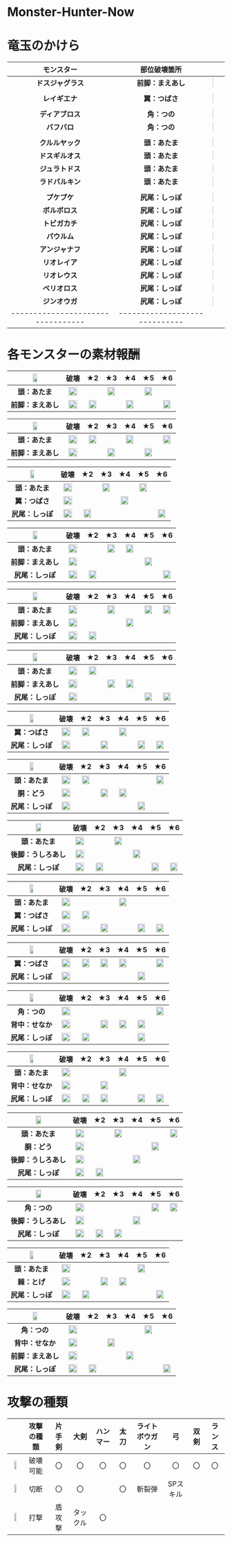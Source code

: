 # Monster-Hunter-Now
# 竜玉のかけら
| モンスター | 部位破壊箇所 |  |
| :----: | :----: | ---- |
| **ドスジャグラス**| **前脚：まえあし** | <img src="../../articles/MonsterHunterNow/g-jagr/g-jagr.png" width="10%"> |
|  |  |  |
| **レイギエナ** | **翼：つばさ** | <img src="../../articles/MonsterHunterNow/legi/legi.png" width="10%">|
|  |  |  |
| **ディアブロス** | **角：つの** | <img src="../../articles/MonsterHunterNow/diab/diab.png" width="10%"> |
| **バフバロ** | **角：つの** | <img src="../../articles/MonsterHunterNow/banb/banb.png" width="10%"> |
|  |  |  |
| **クルルヤック**| **頭：あたま** | <img src="../../articles/MonsterHunterNow/kulu/kulu.png" width="10%"> |
| **ドスギルオス** | **頭：あたま** | <img src="../../articles/MonsterHunterNow/g-girr/g-girr.png" width="10%">|
| **ジュラトドス** | **頭：あたま** | <img src="../../articles/MonsterHunterNow/jyur/jyur.png" width="10%"> |
| **ラドバルキン** | **頭：あたま** | <img src="../../articles/MonsterHunterNow/rado/rado.png" width="10%"> |
|  |  |  |
| **プケプケ** | **尻尾：しっぽ** | <img src="../../articles/MonsterHunterNow/puke/puke.png" width="10%"> |
| **ボルボロス** | **尻尾：しっぽ** | <img src="../../articles/MonsterHunterNow/barr/barr.png" width="10%"> |
| **トビガカチ** | **尻尾：しっぽ** | <img src="../../articles/MonsterHunterNow/tobi/tobi.png" width="10%"> |
| **パウルム** | **尻尾：しっぽ** | <img src="../../articles/MonsterHunterNow/paol/paol.png" width="10%"> |
| **アンジャナフ** | **尻尾：しっぽ** | <img src="../../articles/MonsterHunterNow/anja/anja.png" width="10%"> |
| **リオレイア** | **尻尾：しっぽ** | <img src="../../articles/MonsterHunterNow/rathi/rathi.png" width="10%"> |
| **リオレウス** | **尻尾：しっぽ** | <img src="../../articles/MonsterHunterNow/ratha/ratha.png" width="10%"> |
| **ベリオロス** | **尻尾：しっぽ** | <img src="../../articles/MonsterHunterNow/bari/bari.png" width="10%"> |
| **ジンオウガ** | **尻尾：しっぽ** | <img src="../../articles/MonsterHunterNow/zino/zino.png" width="10%"> |
| --------------------------------- | ----------------------------- |  |

# 各モンスターの素材報酬
| <img src="../../articles/MonsterHunterNow/g-jagr/g-jagr.png" width="30%"> | 破壊 | ★2 | ★3 | ★4 | ★5 | ★6 |
| :----: | :----: | :----: | :----: | :----: | :----: | :----: |
| **頭：あたま** | <img src="../../articles/MonsterHunterNow/breakable-1.png" width="80%"> | | <img src="../../articles/MonsterHunterNow/g-jagr/3.png" width="80%">  | | <img src="../../articles/MonsterHunterNow/g-jagr/5.png" width="80%"> | |
| **前脚：まえあし** | <img src="../../articles/MonsterHunterNow/breakable-1.png" width="80%"> | <img src="../../articles/MonsterHunterNow/g-jagr/2.png" width="80%"> | | <img src="../../articles/MonsterHunterNow/g-jagr/4.png" width="80%"> | | <img src="../../articles/MonsterHunterNow/6.png" width="80%"> |

| <img src="../../articles/MonsterHunterNow/kulu/kulu.png" width="30%"> | 破壊 | ★2 | ★3 | ★4 | ★5 | ★6 |
| :----: | :----: | :----: | :----: | :----: | :----: | :----: |
| **頭：あたま** | <img src="../../articles/MonsterHunterNow/breakable-1.png" width="80%"> | <img src="../../articles/MonsterHunterNow/kulu/2.png" width="80%"> | | <img src="../../articles/MonsterHunterNow/kulu/4.png" width="80%"> | | <img src="../../articles/MonsterHunterNow/6.png" width="80%"> |
| **前脚：まえあし** | <img src="../../articles/MonsterHunterNow/breakable-1.png" width="80%"> | | <img src="../../articles/MonsterHunterNow/kulu/3.png" width="80%"> | | <img src="../../articles/MonsterHunterNow/kulu/5.png" width="80%"> | |

| <img src="../../articles/MonsterHunterNow/puke/puke.png" width="30%"> | 破壊 | ★2 | ★3 | ★4 | ★5 | ★6 |
| :----: | :----: | :----: | :----: | :----: | :----: | :----: |
| **頭：あたま** 　| <img src="../../articles/MonsterHunterNow/breakable-1.png" width="80%"> | | <img src="../../articles/MonsterHunterNow/puke/3.png" width="80%"> | | <img src="../../articles/MonsterHunterNow/puke/5.png" width="80%"> | |
| **翼：つばさ** | <img src="../../articles/MonsterHunterNow/breakable-1.png" width="80%"> | | | <img src="../../articles/MonsterHunterNow/puke/4.png" width="80%"> | | |
| **尻尾：しっぽ** | <img src="../../articles/MonsterHunterNow/breakable-2.png" width="80%"> | <img src="../../articles/MonsterHunterNow/puke/2.png" width="80%"> | | | | <img src="../../articles/MonsterHunterNow/6.png" width="80%"> |

| <img src="../../articles/MonsterHunterNow/barr/barr.png" width="30%"> | 破壊 | ★2 | ★3 | ★4 | ★5 | ★6 |
| :----: | :----: | :----: | :----: | :----: | :----: | :----: |
| **頭：あたま** | <img src="../../articles/MonsterHunterNow/breakable-3.png" width="80%"> | | <img src="../../articles/MonsterHunterNow/barr/3.png" width="80%"> | <img src="../../articles/MonsterHunterNow/barr/4.png" width="80%"> | | |
| **前脚：まえあし** | <img src="../../articles/MonsterHunterNow/breakable-1.png" width="80%"> | | | | <img src="../../articles/MonsterHunterNow/barr/5.png" width="80%"> | |
| **尻尾：しっぽ** | <img src="../../articles/MonsterHunterNow/breakable-2.png" width="80%"> | <img src="../../articles/MonsterHunterNow/barr/2.png" width="80%"> | | | | <img src="../../articles/MonsterHunterNow/6.png" width="80%"> |

| <img src="../../articles/MonsterHunterNow/g-girr/g-girr.png" width="30%"> | 破壊 | ★2 | ★3 | ★4 | ★5 | ★6 |
| :----: | :----: | :----: | :----: | :----: | :----: | :----: |
| **頭：あたま** | <img src="../../articles/MonsterHunterNow/breakable-1.png" width="80%"> | | <img src="../../articles/MonsterHunterNow/g-girr/3.png" width="80%"> | | <img src="../../articles/MonsterHunterNow/g-girr/5.png" width="80%"> | <img src="../../articles/MonsterHunterNow/6.png" width="80%"> |
| **前脚：まえあし** | <img src="../../articles/MonsterHunterNow/breakable-1.png" width="80%"> | | | <img src="../../articles/MonsterHunterNow/g-girr/4.png" width="80%"> | | |
| **尻尾：しっぽ** | <img src="../../articles/MonsterHunterNow/breakable-2.png" width="80%"> | <img src="../../articles/MonsterHunterNow/g-girr/2.png" width="80%"> | | | | |

| <img src="../../articles/MonsterHunterNow/tobi/tobi.png" width="30%"> | 破壊 | ★2 | ★3 | ★4 | ★5 | ★6 |
| :----: | :----: | :----: | :----: | :----: | :----: | :----: |
| **頭：あたま** | <img src="../../articles/MonsterHunterNow/breakable-1.png" width="80%"> | <img src="../../articles/MonsterHunterNow/tobi/2.png" width="80%"> | | | | |
| **前脚：まえあし** | <img src="../../articles/MonsterHunterNow/breakable-1.png" width="80%"> | | <img src="../../articles/MonsterHunterNow/tobi/3.png" width="80%"> | <img src="../../articles/MonsterHunterNow/tobi/4.png" width="80%"> | | |
| **尻尾：しっぽ** | <img src="../../articles/MonsterHunterNow/breakable-1.png" width="80%"> | | | | <img src="../../articles/MonsterHunterNow/tobi/5.png" width="80%"> | <img src="../../articles/MonsterHunterNow/6.png" width="80%"> |

| <img src="../../articles/MonsterHunterNow/paol/paol.png" width="30%"> | 破壊 | ★2 | ★3 | ★4 | ★5 | ★6 |
| :----: | :----: | :----: | :----: | :----: | :----: | :----: |
| **翼：つばさ** | <img src="../../articles/MonsterHunterNow/breakable-1.png" width="80%"> | <img src="../../articles/MonsterHunterNow/paol/2.png" width="80%"> | | <img src="../../articles/MonsterHunterNow/paol/4.png" width="80%"> | | |
| **尻尾：しっぽ** | <img src="../../articles/MonsterHunterNow/breakable-1.png" width="80%"> | | <img src="../../articles/MonsterHunterNow/paol/3.png" width="80%"> | | <img src="../../articles/MonsterHunterNow/paol/5.png" width="80%"> | <img src="../../articles/MonsterHunterNow/6.png" width="80%"> |

| <img src="../../articles/MonsterHunterNow/jyur/jyur.png" width="30%"> | 破壊 | ★2 | ★3 | ★4 | ★5 | ★6 |
| :----: | :----: | :----: | :----: | :----: | :----: | :----: |
| **頭：あたま** | <img src="../../articles/MonsterHunterNow/breakable-1.png" width="80%"> | <img src="../../articles/MonsterHunterNow/jyur/2.png" width="80%"> | | | | <img src="../../articles/MonsterHunterNow/6.png" width="80%"> |
| **胴：どう** | <img src="../../articles/MonsterHunterNow/breakable-1.png" width="80%"> | | <img src="../../articles/MonsterHunterNow/jyur/3.png" width="80%"> | <img src="../../articles/MonsterHunterNow/jyur/4.png" width="80%"> | | |
| **尻尾：しっぽ** | <img src="../../articles/MonsterHunterNow/breakable-1.png" width="80%"> | | | | <img src="../../articles/MonsterHunterNow/jyur/5.png" width="80%"> | |

| <img src="../../articles/MonsterHunterNow/anja/anja.png" width="30%"> | 破壊 | ★2 | ★3 | ★4 | ★5 | ★6 |
| :----: | :----: | :----: | :----: | :----: | :----: | :----: |
| **頭：あたま** | <img src="../../articles/MonsterHunterNow/breakable-1.png" width="80%"> | | <img src="../../articles/MonsterHunterNow/anja/3.png" width="80%"> | | | |
| **後脚：うしろあし** | <img src="../../articles/MonsterHunterNow/breakable-1.png" width="80%"> | | | <img src="../../articles/MonsterHunterNow/anja/4.png" width="80%"> | | |
| **尻尾：しっぽ** | <img src="../../articles/MonsterHunterNow/breakable-2.png" width="80%"> | <img src="../../articles/MonsterHunterNow/anja/2.png" width="80%"> | | | <img src="../../articles/MonsterHunterNow/anja/5.png" width="80%"> | <img src="../../articles/MonsterHunterNow/6.png" width="80%"> |

| <img src="../../articles/MonsterHunterNow/rathi/rathi.png" width="30%"> | 破壊 | ★2 | ★3 | ★4 | ★5 | ★6 |
| :----: | :----: | :----: | :----: | :----: | :----: | :----: |
| **頭：あたま** | <img src="../../articles/MonsterHunterNow/breakable-1.png" width="80%"> | | | <img src="../../articles/MonsterHunterNow/rathi/4.png" width="80%"> | | |
| **翼：つばさ** | <img src="../../articles/MonsterHunterNow/breakable-1.png" width="80%"> | <img src="../../articles/MonsterHunterNow/rathi/2.png" width="80%"> | | | | |
| **尻尾：しっぽ** | <img src="../../articles/MonsterHunterNow/breakable-2.png" width="80%"> | | <img src="../../articles/MonsterHunterNow/rathi/3.png" width="80%"> | | <img src="../../articles/MonsterHunterNow/rathi/5.png" width="80%"> | <img src="../../articles/MonsterHunterNow/6.png" width="80%"> |

| <img src="../../articles/MonsterHunterNow/legi/legi.png" width="30%"> | 破壊 | ★2 | ★3 | ★4 | ★5 | ★6 |
| :----: | :----: | :----: | :----: | :----: | :----: | :----: |
| **翼：つばさ** | <img src="../../articles/MonsterHunterNow/breakable-1.png" width="80%"> | <img src="../../articles/MonsterHunterNow/legi/2.png" width="80%"> | <img src="../../articles/MonsterHunterNow/legi/3.png" width="80%"> | <img src="../../articles/MonsterHunterNow/legi/4.png" width="80%"> | | <img src="../../articles/MonsterHunterNow/6.png" width="80%"> |
| **尻尾：しっぽ** | <img src="../../articles/MonsterHunterNow/breakable-1.png" width="80%"> | | | | <img src="../../articles/MonsterHunterNow/legi/5.png" width="80%"> | |

| <img src="../../articles/MonsterHunterNow/diab/diab.png" width="30%"> | 破壊 | ★2 | ★3 | ★4 | ★5 | ★6 |
| :----: | :----: | :----: | :----: | :----: | :----: | :----: |
| **角：つの** | <img src="../../articles/MonsterHunterNow/breakable-1.png" width="80%"> | | | | | <img src="../../articles/MonsterHunterNow/6.png" width="80%"> |
| **背中：せなか** | <img src="../../articles/MonsterHunterNow/breakable-1.png" width="80%"> | | <img src="../../articles/MonsterHunterNow/diab/3.png" width="80%"> | <img src="../../articles/MonsterHunterNow/diab/4.png" width="80%"> | <img src="../../articles/MonsterHunterNow/diab/5.png" width="80%"> | |
| **尻尾：しっぽ** | <img src="../../articles/MonsterHunterNow/breakable-2.png" width="80%"> | <img src="../../articles/MonsterHunterNow/diab/2.png" width="80%"> | | | <img src="../../articles/MonsterHunterNow/diab/5.png" width="80%"> | |

| <img src="../../articles/MonsterHunterNow/ratha/ratha.png" width="30%"> | 破壊 | ★2 | ★3 | ★4 | ★5 | ★6 |
| :----: | :----: | :----: | :----: | :----: | :----: | :----: |
| **頭：あたま** | <img src="../../articles/MonsterHunterNow/breakable-1.png" width="80%"> | | | <img src="../../articles/MonsterHunterNow/ratha/4.png" width="80%"> | | |
| **背中：せなか** | <img src="../../articles/MonsterHunterNow/breakable-1.png" width="80%"> | | <img src="../../articles/MonsterHunterNow/ratha/3.png" width="80%"> | | | |
| **尻尾：しっぽ** | <img src="../../articles/MonsterHunterNow/breakable-2.png" width="80%"> | <img src="../../articles/MonsterHunterNow/ratha/2.png" width="80%"> | <img src="../../articles/MonsterHunterNow/ratha/3.png" width="80%"> | | <img src="../../articles/MonsterHunterNow/ratha/5.png" width="80%"> | <img src="../../articles/MonsterHunterNow/6.png" width="80%"> | 破壊 |

| <img src="../../articles/MonsterHunterNow/rado/rado.png" width="30%"> | 破壊 | ★2 | ★3 | ★4 | ★5 | ★6 |
| :----: | :----: | :----: | :----: | :----: | :----: | :----: |
| **頭：あたま** | <img src="../../articles/MonsterHunterNow/breakable-1.png" width="80%"> | | <img src="../../articles/MonsterHunterNow/rado/3.png" width="80%"> | | | <img src="../../articles/MonsterHunterNow/6.png" width="80%"> |
| **胴：どう** | <img src="../../articles/MonsterHunterNow/breakable-1.png" width="80%"> | | | | <img src="../../articles/MonsterHunterNow/rado/5.png" width="80%"> | |
| **後脚：うしろあし** | <img src="../../articles/MonsterHunterNow/breakable-1.png" width="80%"> | | | <img src="../../articles/MonsterHunterNow/rado/4.png" width="80%"> | | |
| **尻尾：しっぽ** | <img src="../../articles/MonsterHunterNow/breakable-2.png" width="80%"> | <img src="../../articles/MonsterHunterNow/rado/2.png" width="80%"> | | | | |

| <img src="../../articles/MonsterHunterNow/banb/banb.png" width="30%"> | 破壊 | ★2 | ★3 | ★4 | ★5 | ★6 |
| :----: | :----: | :----: | :----: | :----: | :----: | :----: |
| **角：つの** | <img src="../../articles/MonsterHunterNow/breakable-1.png" width="80%"> | | | | <img src="../../articles/MonsterHunterNow/banb/5.png" width="80%"> | <img src="../../articles/MonsterHunterNow/6.png" width="80%"> |
| **後脚：うしろあし** | <img src="../../articles/MonsterHunterNow/breakable-1.png" width="80%"> | | | <img src="../../articles/MonsterHunterNow/banb/4.png" width="80%"> | | |
| **尻尾：しっぽ** | <img src="../../articles/MonsterHunterNow/breakable-2.png" width="80%"> | <img src="../../articles/MonsterHunterNow/banb/2.png" width="80%"> | <img src="../../articles/MonsterHunterNow/banb/3.png" width="80%"> | | | |

| <img src="../../articles/MonsterHunterNow/bari/bari.png" width="30%"> | 破壊 | ★2 | ★3 | ★4 | ★5 | ★6 |
| :----: | :----: | :----: | :----: | :----: | :----: | :----: |
| **頭：あたま** | <img src="../../articles/MonsterHunterNow/breakable-1.png" width="80%"> | | | | <img src="../../articles/MonsterHunterNow/bari/5.png" width="80%"> | |
| **棘：とげ** | <img src="../../articles/MonsterHunterNow/breakable-1.png" width="80%"> | | <img src="../../articles/MonsterHunterNow/bari/3.png" width="80%"> | <img src="../../articles/MonsterHunterNow/bari/4.png" width="80%"> | | |
| **尻尾：しっぽ** | <img src="../../articles/MonsterHunterNow/breakable-2.png" width="80%"> | <img src="../../articles/MonsterHunterNow/bari/2.png" width="80%"> | | | | <img src="../../articles/MonsterHunterNow/6.png" width="80%"> |

| <img src="../../articles/MonsterHunterNow/zino/zino.png" width="30%"> | 破壊 | ★2 | ★3 | ★4 | ★5 | ★6 |
| :----: | :----: | :----: | :----: | :----: | :----: | :----: |
| **角：つの** | <img src="../../articles/MonsterHunterNow/breakable-1.png" width="80%"> | | | | <img src="../../articles/MonsterHunterNow/zino/5.png" width="80%"> | |
| **背中：せなか** | <img src="../../articles/MonsterHunterNow/breakable-1.png" width="80%"> | | <img src="../../articles/MonsterHunterNow/zino/3.png" width="80%"> | | | |
| **前脚：まえあし** | <img src="../../articles/MonsterHunterNow/breakable-1.png" width="80%"> | | | <img src="../../articles/MonsterHunterNow/zino/4.png" width="80%"> | | |
| **尻尾：しっぽ** | <img src="../../articles/MonsterHunterNow/breakable-2.png" width="80%"> | <img src="../../articles/MonsterHunterNow/zino/2.png" width="80%"> | | | | <img src="../../articles/MonsterHunterNow/zino/6.png" width="80%"> |

# 攻撃の種類
| | 攻撃の種類 | 片手剣 | 大剣 | ハンマー | 太刀 | ライトボウガン | 弓 | 双剣 | ランス |
| :----: | :----: | :----: | :----: | :----: | :----: | :----: | :----: | :----: | :----: |
| <img src="../../articles/MonsterHunterNow/breakable-1.png" width="50%"> | 破壊可能 | 〇 | 〇 | 〇 | 〇 | 〇 | 〇 |  〇 |〇 |
| <img src="../../articles/MonsterHunterNow/breakable-2.png" width="50%"> | 切断 | 〇 | 〇 | | 〇 | 斬裂弾 | SPスキル | | |
| <img src="../../articles/MonsterHunterNow/breakable-3.png" width="50%"> | 打撃 | 盾攻撃 | タックル | 〇 | | | | | |